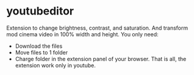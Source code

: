 # youtubeditor
Extension to change brightness, contrast, and saturation. And transform mod cinema video in 100% width and height.
You only need:
- Download the files
- Move files to 1 folder
- Charge folder in the extension panel of your browser.
That is all, the extension work only in youtube.
